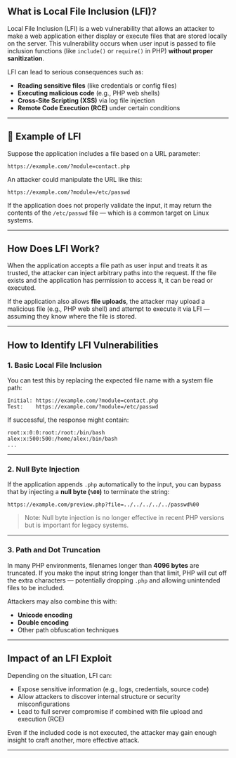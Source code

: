 ## **What is Local File Inclusion (LFI)?**

Local File Inclusion (LFI) is a web vulnerability that allows an attacker to make a web application either display or execute files that are stored locally on the server. This vulnerability occurs when user input is passed to file inclusion functions (like `include()` or `require()` in PHP) **without proper sanitization**.

LFI can lead to serious consequences such as:

* **Reading sensitive files** (like credentials or config files)
* **Executing malicious code** (e.g., PHP web shells)
* **Cross-Site Scripting (XSS)** via log file injection
* **Remote Code Execution (RCE)** under certain conditions
  
---

## 👀 **Example of LFI**

Suppose the application includes a file based on a URL parameter:

```
https://example.com/?module=contact.php
```

An attacker could manipulate the URL like this:

```
https://example.com/?module=/etc/passwd
```

If the application does not properly validate the input, it may return the contents of the `/etc/passwd` file — which is a common target on Linux systems.

---

## **How Does LFI Work?**

When the application accepts a file path as user input and treats it as trusted, the attacker can inject arbitrary paths into the request. If the file exists and the application has permission to access it, it can be read or executed.

If the application also allows **file uploads**, the attacker may upload a malicious file (e.g., PHP web shell) and attempt to execute it via LFI — assuming they know where the file is stored.

---

## **How to Identify LFI Vulnerabilities**

### 1. **Basic Local File Inclusion**

You can test this by replacing the expected file name with a system file path:

```
Initial: https://example.com/?module=contact.php  
Test:    https://example.com/?module=/etc/passwd
```

If successful, the response might contain:

```
root:x:0:0:root:/root:/bin/bash
alex:x:500:500:/home/alex:/bin/bash
...
```

---

### 2. **Null Byte Injection**

If the application appends `.php` automatically to the input, you can bypass that by injecting a **null byte (`%00`)** to terminate the string:

```
https://example.com/preview.php?file=../../../../../passwd%00
```

> Note: Null byte injection is no longer effective in recent PHP versions but is important for legacy systems.

---

### 3. **Path and Dot Truncation**

In many PHP environments, filenames longer than **4096 bytes** are truncated. If you make the input string longer than that limit, PHP will cut off the extra characters — potentially dropping `.php` and allowing unintended files to be included.

Attackers may also combine this with:

* **Unicode encoding**
* **Double encoding**
* Other path obfuscation techniques

---

## **Impact of an LFI Exploit**

Depending on the situation, LFI can:

* Expose sensitive information (e.g., logs, credentials, source code)
* Allow attackers to discover internal structure or security misconfigurations
* Lead to full server compromise if combined with file upload and execution (RCE)

Even if the included code is not executed, the attacker may gain enough insight to craft another, more effective attack.

---
